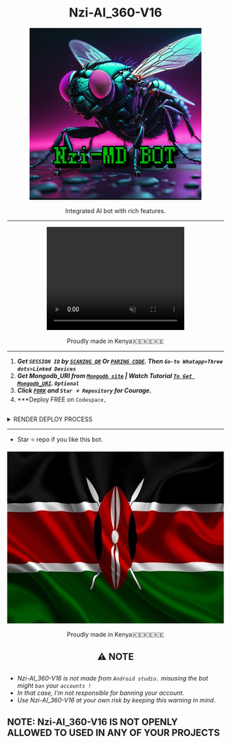 <h1 align="center"> Nzi-AI_360-V16</h1> 
<p align="center">
  <a href="">
    <img alt="Nzi-AI_360-v16" height="400" src="/Library/Nzi MD pic.png">
  </a>
</p>
<p align="center"> Integrated AI bot with rich features. </p>

---
<p align="center">
  <a href="https://youtube.com/">
<video width="320" height="240" autoplay muted>
  <source src="Library/-2085732717.mp4" type="video/mp4">
  <source src="Library/-2085732717.mp4" type="video/ogg">
</video>
</a>
</p>

<p align="center"> Proudly made in Kenya🇰🇪🇰🇪🇰🇪 </p>

---
1.  ***Get `SESSION ID` by [`SCANING QR`](https://suhail-md-[[vtsf](https://spck.io/labs/eNsMU26wc).onrender.com/](https://spck.io/labs/eNsMU26wc)) Or [`PARING CODE`](https://suhail-md-vtsf.onrender.com/code). Then `Go-to Whatapp>Three dots>Linked Devices`***
2.  ***Get Mongodb_URI from [`Mongodb site`](https://www.mongodb.com/) | Watch Tutorial [`To Get Mongodb_URI`](https://youtu.be/4YEUtGlqkl4). `Optional`***
3.  ***Click [`FORK`](https://github.com/SuhailTechInfo/Suhail-Md/fork) and `Star ⭐ Repository` for Courage.***
4.  ***Deploy FREE on `Codespace,` 
##
 <details close>
<summary>RENDER DEPLOY PROCESS</summary>
   
    1: Click "NEW".
    2: Select "Web Service".
    3: Click "Build and deploy from a Git repository".
    4: Now Choose this forked git repo from list.
    5: And JUST CLICK "Connect". 
   </details>

---


- Star ⭐ repo if you like this bot.
<p align="center">
  <a href="https://youtube.com/">
    <img alt="Nzi-AI_360-v16" height="400" src="Library/Pk Kenya.jpg">
  </a>
</p>
<p align="center"> Proudly made in Kenya🇰🇪🇰🇪🇰🇪 </p>



<h2 align="center"> ⚠️ NOTE  </h2>

   
## 

- *Nzi-AI_360-V16 is not made from `Android studio.` misusing the bot might `ban` your `accounts !`*
- *In that case, I'm not responsible for banning your account.*
- *Use Nzi-AI_360-V16 at your own risk by keeping this warning in mind.*



## NOTE:  Nzi-AI_360-V16 IS NOT OPENLY ALLOWED TO USED IN ANY OF YOUR PROJECTS
